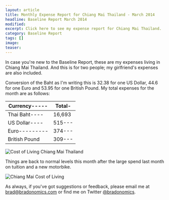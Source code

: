 ```yaml
---
layout: article
title: Monthly Expense Report for Chiang Mai Thailand - March 2014
headline: Baseline Report March 2014
modified:
excerpt: Click here to see my expense report for Chiang Mai Thailand.
category: Baseline Report
tags: []
image:
teaser:
---
```


In case you're new to the Baseline Report, these are my expenses living in Chiang Mai Thailand. And this is for two people; my girlfriend's expenses are also included.

Conversion of the Baht as I'm writing this is 32.38 for one US Dollar, 44.6 for one Euro and 53.95 for one British Pound. My total expenses for the month are as follows:

|Currency-----|Total-|
|-------------|------|
|Thai Baht----|16,693|
|US Dollar----|515---|
|Euro---------|374---|
|British Pound|309---|

![Cost of Living Chiang Mai Thailand](http://bradonomics.com/baseline-report-march-2014/Chiang-Mai-Spending-Category-List-Mar-2014.jpg)

Things are back to normal levels this month after the large spend last month on tuition and a new motorbike.

![Chiang Mai Cost of Living](http://bradonomics.com/baseline-report-march-2014/Chiang-Mai-Spending-Graph-Mar-2014.jpg)

As always, if you've got suggestions or feedback, please email me at brad@bradonomics.com or find me on Twitter [@bradonomics](https://twitter.com/bradonomics).